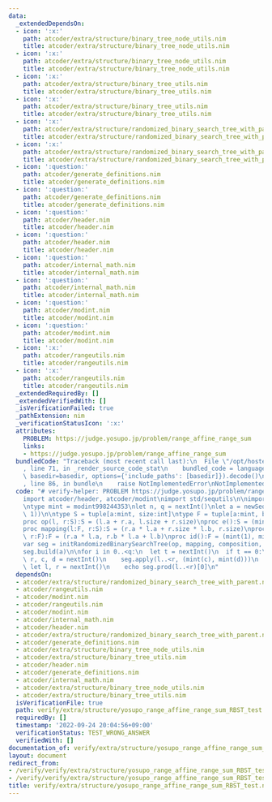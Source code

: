 ```yaml
---
data:
  _extendedDependsOn:
  - icon: ':x:'
    path: atcoder/extra/structure/binary_tree_node_utils.nim
    title: atcoder/extra/structure/binary_tree_node_utils.nim
  - icon: ':x:'
    path: atcoder/extra/structure/binary_tree_node_utils.nim
    title: atcoder/extra/structure/binary_tree_node_utils.nim
  - icon: ':x:'
    path: atcoder/extra/structure/binary_tree_utils.nim
    title: atcoder/extra/structure/binary_tree_utils.nim
  - icon: ':x:'
    path: atcoder/extra/structure/binary_tree_utils.nim
    title: atcoder/extra/structure/binary_tree_utils.nim
  - icon: ':x:'
    path: atcoder/extra/structure/randomized_binary_search_tree_with_parent.nim
    title: atcoder/extra/structure/randomized_binary_search_tree_with_parent.nim
  - icon: ':x:'
    path: atcoder/extra/structure/randomized_binary_search_tree_with_parent.nim
    title: atcoder/extra/structure/randomized_binary_search_tree_with_parent.nim
  - icon: ':question:'
    path: atcoder/generate_definitions.nim
    title: atcoder/generate_definitions.nim
  - icon: ':question:'
    path: atcoder/generate_definitions.nim
    title: atcoder/generate_definitions.nim
  - icon: ':question:'
    path: atcoder/header.nim
    title: atcoder/header.nim
  - icon: ':question:'
    path: atcoder/header.nim
    title: atcoder/header.nim
  - icon: ':question:'
    path: atcoder/internal_math.nim
    title: atcoder/internal_math.nim
  - icon: ':question:'
    path: atcoder/internal_math.nim
    title: atcoder/internal_math.nim
  - icon: ':question:'
    path: atcoder/modint.nim
    title: atcoder/modint.nim
  - icon: ':question:'
    path: atcoder/modint.nim
    title: atcoder/modint.nim
  - icon: ':x:'
    path: atcoder/rangeutils.nim
    title: atcoder/rangeutils.nim
  - icon: ':x:'
    path: atcoder/rangeutils.nim
    title: atcoder/rangeutils.nim
  _extendedRequiredBy: []
  _extendedVerifiedWith: []
  _isVerificationFailed: true
  _pathExtension: nim
  _verificationStatusIcon: ':x:'
  attributes:
    PROBLEM: https://judge.yosupo.jp/problem/range_affine_range_sum
    links:
    - https://judge.yosupo.jp/problem/range_affine_range_sum
  bundledCode: "Traceback (most recent call last):\n  File \"/opt/hostedtoolcache/Python/3.10.6/x64/lib/python3.10/site-packages/onlinejudge_verify/documentation/build.py\"\
    , line 71, in _render_source_code_stat\n    bundled_code = language.bundle(stat.path,\
    \ basedir=basedir, options={'include_paths': [basedir]}).decode()\n  File \"/opt/hostedtoolcache/Python/3.10.6/x64/lib/python3.10/site-packages/onlinejudge_verify/languages/nim.py\"\
    , line 86, in bundle\n    raise NotImplementedError\nNotImplementedError\n"
  code: "# verify-helper: PROBLEM https://judge.yosupo.jp/problem/range_affine_range_sum\n\
    import atcoder/header, atcoder/modint\nimport std/sequtils\n\nimport atcoder/extra/structure/randomized_binary_search_tree_with_parent\n\
    \ntype mint = modint998244353\nlet n, q = nextInt()\nlet a = newSeqWith(n, (mint(nextInt()),\
    \ 1))\n\ntype S = tuple[a:mint, size:int]\ntype F = tuple[a:mint, b:mint]\n\n\
    proc op(l, r:S):S = (l.a + r.a, l.size + r.size)\nproc e():S = (mint(0), 0)\n\
    proc mapping(l:F, r:S):S = (r.a * l.a + r.size * l.b, r.size)\nproc composition(l,\
    \ r:F):F = (r.a * l.a, r.b * l.a + l.b)\nproc id():F = (mint(1), mint(0))\n\n\
    var seg = initRandomizedBinarySearchTree(op, mapping, composition, e(), id())\n\
    seg.build(a)\n\nfor i in 0..<q:\n  let t = nextInt()\n  if t == 0:\n    let l,\
    \ r, c, d = nextInt()\n    seg.apply(l..<r, (mint(c), mint(d)))\n  else:\n   \
    \ let l, r = nextInt()\n    echo seg.prod(l..<r)[0]\n"
  dependsOn:
  - atcoder/extra/structure/randomized_binary_search_tree_with_parent.nim
  - atcoder/rangeutils.nim
  - atcoder/modint.nim
  - atcoder/rangeutils.nim
  - atcoder/modint.nim
  - atcoder/internal_math.nim
  - atcoder/header.nim
  - atcoder/extra/structure/randomized_binary_search_tree_with_parent.nim
  - atcoder/generate_definitions.nim
  - atcoder/extra/structure/binary_tree_node_utils.nim
  - atcoder/extra/structure/binary_tree_utils.nim
  - atcoder/header.nim
  - atcoder/generate_definitions.nim
  - atcoder/internal_math.nim
  - atcoder/extra/structure/binary_tree_node_utils.nim
  - atcoder/extra/structure/binary_tree_utils.nim
  isVerificationFile: true
  path: verify/extra/structure/yosupo_range_affine_range_sum_RBST_test.nim
  requiredBy: []
  timestamp: '2022-09-24 20:04:56+09:00'
  verificationStatus: TEST_WRONG_ANSWER
  verifiedWith: []
documentation_of: verify/extra/structure/yosupo_range_affine_range_sum_RBST_test.nim
layout: document
redirect_from:
- /verify/verify/extra/structure/yosupo_range_affine_range_sum_RBST_test.nim
- /verify/verify/extra/structure/yosupo_range_affine_range_sum_RBST_test.nim.html
title: verify/extra/structure/yosupo_range_affine_range_sum_RBST_test.nim
---
```


